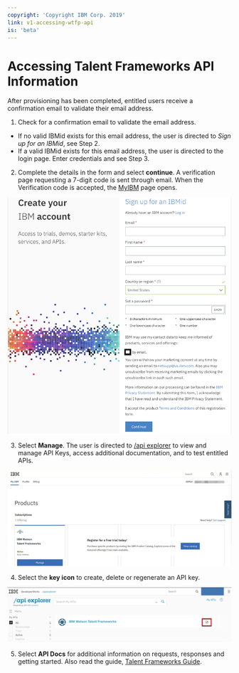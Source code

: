 ```yaml
---
copyright: 'Copyright IBM Corp. 2019'
link: v1-accessing-wtfp-api
is: 'beta'
---
```


# Accessing Talent Frameworks API Information

After provisioning has been completed, entitled users receive a confirmation email to validate their email address.

1. Check for a confirmation email to validate the email address. 
+ If no valid IBMid exists for this email address, the user is directed to *Sign up for an IBMid*, see Step 2.
+ If a valid IBMid exists for this email address, the user is directed to the login page. Enter credentials and see Step 3.


2. Complete the details in the form and select **continue**. A verification page requesting a 7-digit code is sent through email. When the Verification code is accepted, the [MyIBM](http://myibm.ibm.com/) page opens.


![The Create your IBM account window](https://github.com/watson-talent-services/developer-documents/blob/master/images/APIRef1.png)
   
3. Select **Manage**. The user is directed to [/api explorer](https://developer.ibm.com/api/view/watsontalent-prod:ibm-watson-talent-frameworks:title-IBM_Watson_Talent_Frameworks) to view and manage API Keys, access additional documentation, and to test entitled APIs.


![The MyIBM Site](https://github.com/watson-talent-services/developer-documents/blob/master/images/APIRef4.png)

4. Select the **key icon** to create, delete or regenerate an API key.


![Selecting the key icon](https://github.com/watson-talent-services/developer-documents/blob/tf-publish/images/APIRef5.png)

5. Select **API Docs** for additional information on requests, responses and getting started. Also read the guide, [Talent Frameworks Guide](https://github.com/watson-talent-services/developer-documents/blob/master/developer-guide/talent-frameworks-guide.md).
